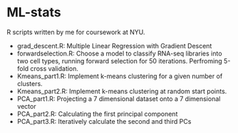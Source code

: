 # ML-stats

R scripts written by me for coursework at NYU.

- grad_descent.R: Multiple Linear Regression with Gradient Descent
- forwardselection.R: Choose a model to classify RNA-seq libraries into two cell types, running forward selection for 50 iterations. Perfroming 5-fold cross validation.
- Kmeans_part1.R: Implement k-means clustering for a given number of clusters.
- Kmeans_part2.R: Implement k-means clustering at random start points.
- PCA_part1.R: Projecting a 7 dimensional dataset onto a 7 dimensional vector
- PCA_part2.R: Calculating the first principal component 
- PCA_part3.R: Iteratively calculate the second and third PCs
